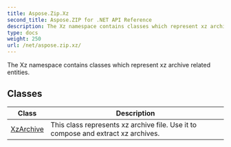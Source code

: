 ```yaml
---
title: Aspose.Zip.Xz
second_title: Aspose.ZIP for .NET API Reference
description: The Xz namespace contains classes which represent xz archive related entities
type: docs
weight: 250
url: /net/aspose.zip.xz/
---
```

The Xz namespace contains classes which represent xz archive related entities.

## Classes

| Class | Description |
| --- | --- |
| [XzArchive](./xzarchive/) | This class represents xz archive file. Use it to compose and extract xz archives. |


